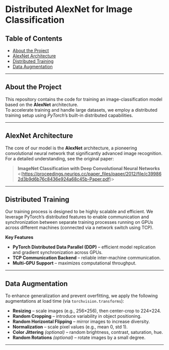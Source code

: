 # Distributed AlexNet for Image Classification

## Table of Contents
- [About the Project](#about-the-project)
- [AlexNet Architecture](#alexnet-architecture)
- [Distributed Training](#distributed-training)
- [Data Augmentation](#data-augmentation)

---

## About the Project
This repository contains the code for training an image-classification model based on the **AlexNet** architecture.  
To accelerate training and handle large datasets, we employ a distributed training setup using *PyTorch*’s built-in distributed capabilities.

---

## AlexNet Architecture
The core of our model is the **AlexNet** architecture, a pioneering convolutional neural network that significantly advanced image recognition.  
For a detailed understanding, see the original paper:

> **ImageNet Classification with Deep Convolutional Neural Networks**  
> <(https://proceedings.neurips.cc/paper_files/paper/2012/file/c399862d3b9d6b76c8436e924a68c45b-Paper.pdf)>

---

## Distributed Training
Our training process is designed to be highly scalable and efficient. We leverage PyTorch’s distributed features to enable communication and synchronization between separate training processes running on GPUs across different machines (connected via a network switch using TCP).

**Key Features**

- **PyTorch Distributed Data Parallel (DDP)** – efficient model replication and gradient synchronization across GPUs.  
- **TCP Communication Backend** – reliable inter-machine communication.  
- **Multi-GPU Support** – maximizes computational throughput.

---

## Data Augmentation
To enhance generalization and prevent overfitting, we apply the following augmentations at load time (via `torchvision.transforms`):

- **Resizing** – scale images (e.g., 256×256), then center-crop to 224×224.  
- **Random Cropping** – introduce variability in object positioning.  
- **Random Horizontal Flipping** – mirror images to increase diversity.  
- **Normalization** – scale pixel values (e.g., mean 0, std 1).  
- **Color Jittering** *(optional)* – random brightness, contrast, saturation, hue.  
- **Random Rotations** *(optional)* – rotate images by a small degree.  

---
